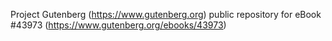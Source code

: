Project Gutenberg (https://www.gutenberg.org) public repository for eBook #43973 (https://www.gutenberg.org/ebooks/43973)
